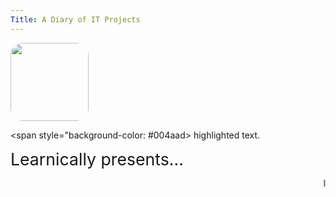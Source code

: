 ```yaml
---
Title: A Diary of IT Projects
---
```

<img src="https://avatars.githubusercontent.com/u/175522457?v=4" width="125" height="125" style="border-radius: 20px;">

<span style="background-color: #004aad> highlighted text.</span>

<span style="background-image: url(https://i0.wp.com/www.learnically.com/wp-content/uploads/2023/05/html-strucher.jpg resize=768%2C432&ssl=1);  font-size: 20pt; ">Learnically presents...</span>

<marquee>I wanna scroll with it</marquee>

